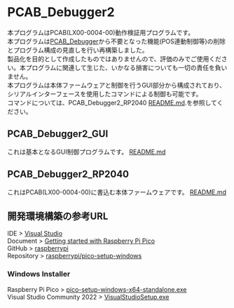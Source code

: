 # PCAB_Debugger2
本プログラムはPCAB(LX00-0004-00)動作検証用プログラムです。<br>
本プログラムは[PCAB_Debugger](https://github.com/mw-eng/PCAB_Debugger)から不要となった機能(POS連動制御等)の削除とプログラム構成の見直しを行い再構築しました。<br>
製品化を目的として作成したものではありませんので、評価のみでご使用ください。本プログラムに関連して生じた、いかなる損害についても一切の責任を負いません。<br>
本プログラムは本体ファームウェアと制御を行うGUI部分から構成されており、シリアルインターフェースを使用したコマンドによる制御も可能です。<br>
コマンドについては、PCAB_Debugger2_RP2040 [README.md](./PCAB_Debugger2_RP2040/README.md).を参照してください。<br>

## PCAB_Debugger2_GUI
これは基本となるGUI制御プログラムです。
[README.md](./PCAB_Debugger2_GUI/README.md)

## PCAB_Debugger2_RP2040
これはPCAB(LX00-0004-00)に書込む本体ファームウェアです。
[README.md](./PCAB_Debugger2_RP2040/README.md)

## 開発環境構築の参考URL
IDE > [Visual Studio](https://visualstudio.microsoft.com/downloads/)  
Document > [Getting started with Raspberry Pi Pico](https://datasheets.raspberrypi.com/pico/getting-started-with-pico.pdf)  
GitHub > [raspberrypi](https://github.com/raspberrypi)  
Repository > [raspberrypi/pico-setup-windows](https://github.com/raspberrypi/pico-setup-windows)  
### Windows Installer
Raspberry Pi Pico > [pico-setup-windows-x64-standalone.exe](https://github.com/raspberrypi/pico-setup-windows/releases/latest/download/pico-setup-windows-x64-standalone.exe)  
Visual Studio Community 2022 > [VisualStudioSetup.exe](https://visualstudio.microsoft.com/ja/thank-you-downloading-visual-studio/?sku=Community&channel=Release&version=VS2022&source=VSLandingPage&cid=2030&passive=false)  